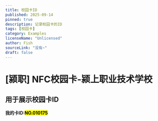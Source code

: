 ```yaml
---
title: 校园卡ID
published: 2025-09-14
pinned: true
description: 记录校园卡的ID
tags: [校园卡]
category: Examples
licenseName: "Unlicensed"
author: Fish
sourceLink: "没有~"
draft: false
---
```


# [颍职] NFC校园卡-颍上职业技术学校

## 用于展示校园卡ID

**我的卡ID:<mark>NO.010175</mark>**
